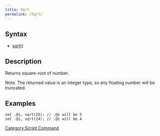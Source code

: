 ```yaml
---
title: Sqrt
permalink: /Sqrt/
---
```


Syntax
------

-   [sqrt](/sqrt "wikilink")(<number>)

Description
-----------

Returns square-root of number.

Note. The returned value is an integer type, so any floating number will be truncated.

Examples
--------

`set .@i, sqrt(25); // .@i will be 5`
`set .@i, sqrt(24); // .@i will be 4`

[Category:Script Command](/Category:Script_Command "wikilink")